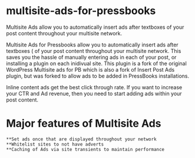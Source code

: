 # multisite-ads-for-pressbooks
Multisite Ads allow you to automatically insert ads after textboxes of your post content throughout your multisite network.


Multisite Ads for Pressbooks allow you to automatically insert ads after textboxes (</div></div> of your post content throughout your multisite network. This saves you the hassle of manually entering ads in each of your post, or installing a plugin on each inidivual site. This plugin is a fork of the original WordPress Multisite ads for PB which is also a fork of Insert Post Ads plugin, but was forked to allow ads to be added in PressBooks installations.

Inline content ads get the best click through rate. If you want to increase your CTR and Ad revenue, then you need to start adding ads within your post content.

# Major features of Multisite Ads

    **Set ads once that are displayed throughout your network
    **Whitelist sites to not have adverts
    **Caching of Ads via site transients to maintain performance
